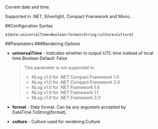 Current date and time. 

Supported in .NET, Silverlight, Compact Framework and Mono.

##Configuration Syntax
```
${date:universalTime=Boolean:format=String:culture=Culture}
```

##Parameters
###Rendering Options
* **universalTime** - Indicates whether to output UTC time instead of local time.Boolean Default: False

  > This parameter is not supported in:
  > * NLog v1.0 for .NET Compact Framework 1.0
  > * NLog v1.0 for .NET Compact Framework 2.0
  > * NLog v1.0 for .NET Framework 1.0
  > * NLog v1.0 for .NET Framework 1.1
  > * NLog v1.0 for .NET Framework 2.0

* **format** - Date format. Can be any argument accepted by DateTime.ToString(format).
* **culture** - Culture used for rendering.Culture